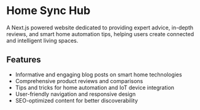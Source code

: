 # Home Sync Hub

A Next.js powered website dedicated to providing expert advice, in-depth reviews, and smart home automation tips, helping users create connected and intelligent living spaces.

## Features

- Informative and engaging blog posts on smart home technologies
- Comprehensive product reviews and comparisons
- Tips and tricks for home automation and IoT device integration
- User-friendly navigation and responsive design
- SEO-optimized content for better discoverability